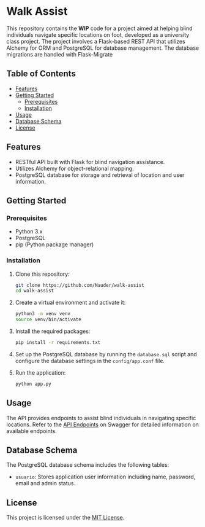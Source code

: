 # Walk Assist

This repository contains the **WIP** code for a project aimed at helping blind individuals navigate specific locations on foot, developed as a university class project. The project involves a Flask-based REST API that utilizes Alchemy for ORM and PostgreSQL for database management. The database migrations are handled with Flask-Migrate

## Table of Contents

- [Features](#features)
- [Getting Started](#getting-started)
  - [Prerequisites](#prerequisites)
  - [Installation](#installation)
- [Usage](#usage)
- [Database Schema](#database-schema)
- [License](#license)

## Features

- RESTful API built with Flask for blind navigation assistance.
- Utilizes Alchemy for object-relational mapping.
- PostgreSQL database for storage and retrieval of location and user information.

## Getting Started

### Prerequisites

- Python 3.x
- PostgreSQL
- pip (Python package manager)

### Installation

1. Clone this repository:

    ```bash
    git clone https://github.com/Nauder/walk-assist
    cd walk-assist
    ```

2. Create a virtual environment and activate it:

    ```bash
    python3 -m venv venv
    source venv/bin/activate
    ```

3. Install the required packages:

    ```bash
    pip install -r requirements.txt
    ```

4. Set up the PostgreSQL database by running the `database.sql` script and configure the database settings in the `config/app.conf` file.

5. Run the application:

    ```bash
    python app.py
    ```

## Usage

The API provides endpoints to assist blind individuals in navigating specific locations. Refer to the [API Endpoints](https://app.swaggerhub.com/apis/DEWAVEB140_1/api-de_gerenciamento_de_usuarios_e_rotas/1.0.0#/) on Swagger for detailed information on available endpoints.

## Database Schema

The PostgreSQL database schema includes the following tables:

- `usuario`: Stores application user information including name, password, email and admin status.

## License

This project is licensed under the [MIT License](LICENSE).
